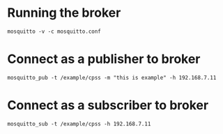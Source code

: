 # Running the broker
`mosquitto -v -c mosquitto.conf`

# Connect as a publisher to broker
`mosquitto_pub -t /example/cpss -m "this is example" -h 192.168.7.11`

# Connect as a subscriber to broker 
`mosquitto_sub -t /example/cpss -h 192.168.7.11`
